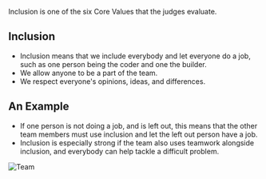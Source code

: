 Inclusion is one of the six Core Values that the judges evaluate.

## Inclusion

* Inclusion means that we include everybody and let everyone do a job, such as one person being the coder and one the builder.
* We allow anyone to be a part of the team.
* We respect everyone's opinions, ideas, and differences.

## An Example

* If one person is not doing a job, and is left out, this means that the other team members must use inclusion and let the left out person have a job. 
* Inclusion is especially strong if the team also uses teamwork alongside inclusion, and everybody can help tackle a difficult problem.

![Team](https://drive.google.com/uc?export=view&id=1qQyy5r2XcHrbx8CHe7PoQy1TFqRgxNU0)



